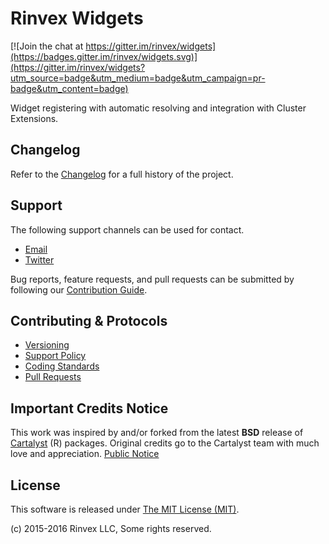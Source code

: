 # Rinvex Widgets

[![Join the chat at https://gitter.im/rinvex/widgets](https://badges.gitter.im/rinvex/widgets.svg)](https://gitter.im/rinvex/widgets?utm_source=badge&utm_medium=badge&utm_campaign=pr-badge&utm_content=badge)

Widget registering with automatic resolving and integration with Cluster Extensions.

## Changelog

Refer to the [Changelog](CHANGELOG.md) for a full history of the project.

## Support

The following support channels can be used for contact.

- [Email](mailto:help@rinvex.com)
- [Twitter](https://twitter.com/rinvex)

Bug reports, feature requests, and pull requests can be submitted by following our [Contribution Guide](CONTRIBUTING.md).

## Contributing & Protocols

- [Versioning](CONTRIBUTING.md#versioning)
- [Support Policy](CONTRIBUTING.md#support-policy)
- [Coding Standards](CONTRIBUTING.md#coding-standards)
- [Pull Requests](CONTRIBUTING.md#pull-requests)

## Important Credits Notice

This work was inspired by and/or forked from the latest **BSD** release of [Cartalyst](https://github.com/cartalyst) (R) packages.
Original credits go to the Cartalyst team with much love and appreciation. [Public Notice](http://omranic.com/clarification-on-rinvex-fork-of-cartalyst-packages/)

## License

This software is released under [The MIT License (MIT)](LICENSE).

(c) 2015-2016 Rinvex LLC, Some rights reserved.
